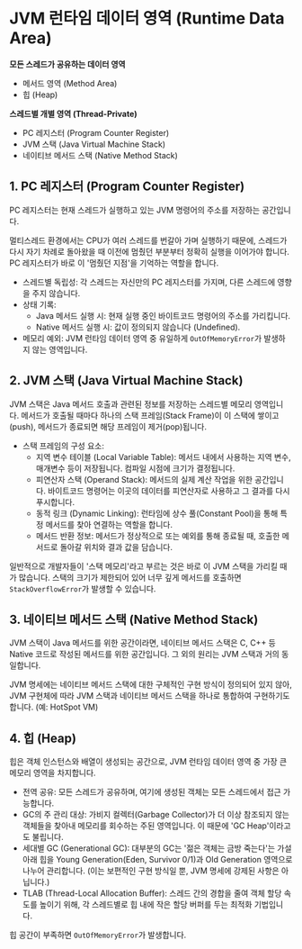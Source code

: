 # JVM 런타임 데이터 영역 (Runtime Data Area)

**모든 스레드가 공유하는 데이터 영역**

- 메서드 영역 (Method Area)
- 힙 (Heap)

**스레드별 개별 영역 (Thread-Private)**

- PC 레지스터 (Program Counter Register)
- JVM 스택 (Java Virtual Machine Stack)
- 네이티브 메서드 스택 (Native Method Stack)

## 1. PC 레지스터 (Program Counter Register)

PC 레지스터는 현재 스레드가 실행하고 있는 JVM 명령어의 주소를 저장하는 공간입니다.

멀티스레드 환경에서는 CPU가 여러 스레드를 번갈아 가며 실행하기 때문에, 스레드가 다시 자기 차례로 돌아왔을 때 이전에 멈췄던 부분부터 정확히 실행을 이어가야 합니다. PC 레지스터가 바로 이 '멈췄던 지점'을 기억하는 역할을 합니다.

- 스레드별 독립성: 각 스레드는 자신만의 PC 레지스터를 가지며, 다른 스레드에 영향을 주지 않습니다.
- 상태 기록:
  - Java 메서드 실행 시: 현재 실행 중인 바이트코드 명령어의 주소를 가리킵니다.
  - Native 메서드 실행 시: 값이 정의되지 않습니다 (Undefined).
- 메모리 예외: JVM 런타임 데이터 영역 중 유일하게 `OutOfMemoryError`가 발생하지 않는 영역입니다.

## 2. JVM 스택 (Java Virtual Machine Stack)

JVM 스택은 Java 메서드 호출과 관련된 정보를 저장하는 스레드별 메모리 영역입니다. 메서드가 호출될 때마다 하나의 스택 프레임(Stack Frame)이 이 스택에 쌓이고(push), 메서드가 종료되면 해당 프레임이 제거(pop)됩니다.

- 스택 프레임의 구성 요소:
  - 지역 변수 테이블 (Local Variable Table): 메서드 내에서 사용하는 지역 변수, 매개변수 등이 저장됩니다. 컴파일 시점에 크기가 결정됩니다.
  - 피연산자 스택 (Operand Stack): 메서드의 실제 계산 작업을 위한 공간입니다. 바이트코드 명령어는 이곳의 데이터를 피연산자로 사용하고 그 결과를 다시 푸시합니다.
  - 동적 링크 (Dynamic Linking): 런타임에 상수 풀(Constant Pool)을 통해 특정 메서드를 찾아 연결하는 역할을 합니다.
  - 메서드 반환 정보: 메서드가 정상적으로 또는 예외를 통해 종료될 때, 호출한 메서드로 돌아갈 위치와 결과 값을 담습니다.

일반적으로 개발자들이 '스택 메모리'라고 부르는 것은 바로 이 JVM 스택을 가리킬 때가 많습니다. 스택의 크기가 제한되어 있어 너무 깊게 메서드를 호출하면 `StackOverflowError`가 발생할 수 있습니다.

## 3. 네이티브 메서드 스택 (Native Method Stack)

JVM 스택이 Java 메서드를 위한 공간이라면, 네이티브 메서드 스택은 C, C++ 등 Native 코드로 작성된 메서드를 위한 공간입니다. 그 외의 원리는 JVM 스택과 거의 동일합니다.

JVM 명세에는 네이티브 메서드 스택에 대한 구체적인 구현 방식이 정의되어 있지 않아, JVM 구현체에 따라 JVM 스택과 네이티브 메서드 스택을 하나로 통합하여 구현하기도 합니다. (예: HotSpot VM)

## 4. 힙 (Heap)

힙은 객체 인스턴스와 배열이 생성되는 공간으로, JVM 런타임 데이터 영역 중 가장 큰 메모리 영역을 차지합니다.

- 전역 공유: 모든 스레드가 공유하며, 여기에 생성된 객체는 모든 스레드에서 접근 가능합니다.
- GC의 주 관리 대상: 가비지 컬렉터(Garbage Collector)가 더 이상 참조되지 않는 객체들을 찾아내 메모리를 회수하는 주된 영역입니다. 이 때문에 'GC Heap'이라고도 불립니다.
- 세대별 GC (Generational GC): 대부분의 GC는 '젊은 객체는 금방 죽는다'는 가설 아래 힙을 Young Generation(Eden, Survivor 0/1)과 Old Generation 영역으로 나누어 관리합니다. (이는 보편적인 구현 방식일 뿐, JVM 명세에 강제된 사항은 아닙니다.)
- TLAB (Thread-Local Allocation Buffer): 스레드 간의 경합을 줄여 객체 할당 속도를 높이기 위해, 각 스레드별로 힙 내에 작은 할당 버퍼를 두는 최적화 기법입니다.

힙 공간이 부족하면 `OutOfMemoryError`가 발생합니다.
